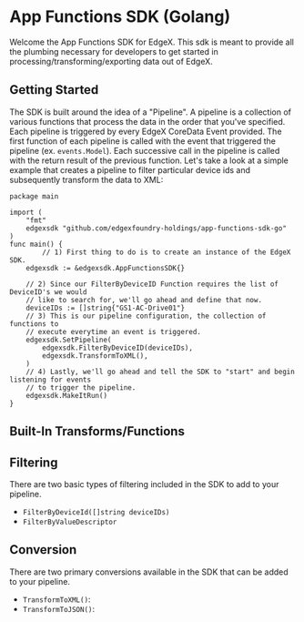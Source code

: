 # App Functions SDK (Golang)

Welcome the App Functions SDK for EdgeX. This sdk is meant to provide all the plumbing necessary for developers to get started in processing/transforming/exporting data out of EdgeX. 

## Getting Started

The SDK is built around the idea of a "Pipeline". A pipeline is a collection of various functions that process the data in the order that you've specified. Each pipeline is triggered by every EdgeX CoreData Event provided. The first function of each pipeline is called with the event that triggered the pipeline (ex. `events.Model`). Each successive call in the pipeline is called with the return result of the previous function. Let's take a look at a simple example that creates a pipeline to filter particular device ids and subsequently transform the data to XML:
```golang
package main

import (
	"fmt"
	edgexsdk "github.com/edgexfoundry-holdings/app-functions-sdk-go"
)
func main() {
        // 1) First thing to do is to create an instance of the EdgeX SDK.
	edgexsdk := &edgexsdk.AppFunctionsSDK{}

	// 2) Since our FilterByDeviceID Function requires the list of DeviceID's we would
	// like to search for, we'll go ahead and define that now.
	deviceIDs := []string{"GS1-AC-Drive01"}
	// 3) This is our pipeline configuration, the collection of functions to
	// execute everytime an event is triggered.
	edgexsdk.SetPipeline(
		edgexsdk.FilterByDeviceID(deviceIDs),
		edgexsdk.TransformToXML(),
	)
	// 4) Lastly, we'll go ahead and tell the SDK to "start" and begin listening for events
	// to trigger the pipeline.
	edgexsdk.MakeItRun()
}
```
## Built-In Transforms/Functions 

## Filtering
There are two basic types of filtering included in the SDK to add to your pipeline.
 - `FilterByDeviceId([]string deviceIDs)`
 - `FilterByValueDescriptor`

## Conversion
 There are two primary conversions available in the SDK that can be added to your pipeline. 
 
 - `TransformToXML()`: 
 - `TransformToJSON()`:

